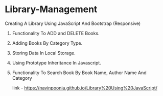 # Library-Management
Creating A Library Using JavaScript And Bootstrap (Responsive)

1. Functionality To ADD and DELETE Books.

2. Adding Books By Category Type.

3. Storing Data In Local Storage.

4. Using Prototype Inheritance In Javascript.

5. Functionality To Search Book By Book Name, Author Name And Category


    link - https://navinpoonia.github.io/Library%20Using%20JavaScript/
